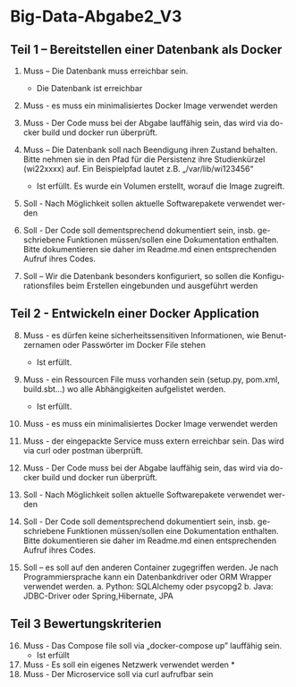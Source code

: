 # Big-Data-Abgabe2_V3

## Teil 1 – Bereitstellen einer Datenbank als Docker


1. Muss – Die Datenbank muss erreichbar sein.
    * Die Datenbank ist erreichbar

2. Muss - es muss ein minimalisiertes Docker Image verwendet werden
   
3. Muss - Der Code muss bei der Abgabe lauffähig sein, das wird via do-
cker build und docker run überprüft.

4. Muss – Die Datenbank soll nach Beendigung ihren Zustand behalten.
Bitte nehmen sie in den Pfad für die Persistenz ihre Studienkürzel
(wi22xxxx) auf. Ein Beispielpfad lautet z.B. „/var/lib/wi123456“
    * Ist erfüllt. Es wurde ein Volumen erstellt, worauf die Image zugreift.

5. Soll - Nach Möglichkeit sollen aktuelle Softwarepakete verwendet wer-
den

6. Soll - Der Code soll dementsprechend dokumentiert sein, insb. ge-
schriebene Funktionen müssen/sollen eine Dokumentation enthalten. 
Bitte dokumentieren sie daher im Readme.md einen entsprechenden
Aufruf ihres Codes.

7. Soll – Wir die Datenbank besonders konfiguriert, so sollen die Konfigu-
rationsfiles beim Erstellen eingebunden und ausgeführt werden

## Teil 2 - Entwickeln einer Docker Application

8. Muss - es dürfen keine sicherheitssensitiven Informationen, wie Benut-
zernamen oder Passwörter im Docker File stehen
    * Ist erfüllt.

9. Muss - ein Ressourcen File muss vorhanden sein (setup.py, pom.xml,
build.sbt…) wo alle Abhängigkeiten aufgelistet werden.
    * Ist erfüllt.

10. Muss - es muss ein minimalisiertes Docker Image verwendet werden
    
11. Muss - der eingepackte Service muss extern erreichbar sein. Das wird
via curl oder postman überprüft.


1.  Muss - Der Code muss bei der Abgabe lauffähig sein, das wird via do-
cker build und docker run überprüft.

1.  Soll - Nach Möglichkeit sollen aktuelle Softwarepakete verwendet wer-
den
1.  Soll - Der Code soll dementsprechend dokumentiert sein, insb. ge-
schriebene Funktionen müssen/sollen eine Dokumentation enthalten.
Bitte dokumentieren sie daher im Readme.md einen entsprechenden
Aufruf ihres Codes.

1.  Soll – es soll auf den anderen Container zugegriffen werden. Je nach
Programmiersprache kann ein Datenbankdriver oder ORM Wrapper
verwendet werden.
a. Python: SQLAlchemy oder psycopg2
b. Java: JDBC-Driver oder Spring,Hibernate, JPA


## Teil 3 Bewertungskriterien


16. Muss - Das Compose file soll via „docker-compose up” lauffähig sein.
    * Ist erfüllt
17. Muss - Es soll ein eigenes Netzwerk verwendet werden
    * 
18. Muss - Der Microservice soll via curl aufrufbar sein

